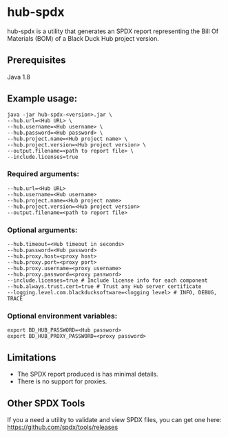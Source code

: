 # hub-spdx
hub-spdx is a utility that generates an SPDX report representing the Bill Of Materials (BOM) of a Black Duck Hub project version.

## Prerequisites

Java 1.8

## Example usage:
```
java -jar hub-spdx-<version>.jar \
--hub.url=<Hub URL> \
--hub.username=<Hub username> \
--hub.password=<Hub password> \
--hub.project.name=<Hub project name> \
--hub.project.version=<Hub project version> \
--output.filename=<path to report file> \
--include.licenses=true
```

### Required arguments:
```
--hub.url=<Hub URL>
--hub.username=<Hub username>
--hub.project.name=<Hub project name>
--hub.project.version=<Hub project version>
--output.filename=<path to report file>
```
  
### Optional arguments:
```
--hub.timeout=<Hub timeout in seconds>
--hub.password=<Hub password>
--hub.proxy.host=<proxy host>
--hub.proxy.port=<proxy port>
--hub.proxy.username=<proxy username>
--hub.proxy.password=<proxy password>
--include.licenses=true # Include license info for each component
--hub.always.trust.cert=true # Trust any Hub server certificate
--logging.level.com.blackducksoftware=<logging level> # INFO, DEBUG, TRACE
```

### Optional environment variables:
```
export BD_HUB_PASSWORD=<Hub password>
export BD_HUB_PROXY_PASSWORD=<proxy password>
```

## Limitations

* The SPDX report produced is has minimal details.
* There is no support for proxies.

## Other SPDX Tools
If you a need a utility to validate and view SPDX files, you can get one here: https://github.com/spdx/tools/releases
